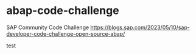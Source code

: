 # abap-code-challenge
SAP Community Code Challenge 
https://blogs.sap.com/2023/05/10/sap-developer-code-challenge-open-source-abap/


test
